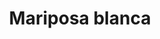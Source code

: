 ---
title: Mariposa blanca
date: 
draft: false

# descripcion
description : Dije de plata 925 y nácar

materials: Plata 925

color: Plateado y nácar blanco

dimensions: 2cm largo

code: 02-25-0622

type: "Dijes"

categories: []

price: $2.950,00

# Images
# first image will be shown in the product page
images:
  # - image: "images/path_to_image"
  # La ubicacion de las imagenes es imagenes/Dijes/Dijes.Nácar/02-25-0622-mariposa-blanca
  - image: "./images/dijes/nácar/02-25-0622.JPG"
---